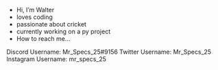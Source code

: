- Hi, I’m Walter
- loves coding
- passionate about cricket
- currently working on a py project
- How to reach me...

Discord Username: Mr_Specs_25#9156
Twitter Username: Mr_Specs_25
Instagram Username: mr_specs_25
